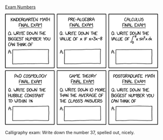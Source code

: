 [Exam Numbers](https://xkcd.com/2966)

![Exam Numbers](./random_comic.png)

Calligraphy exam: Write down the number 37, spelled out, nicely.

